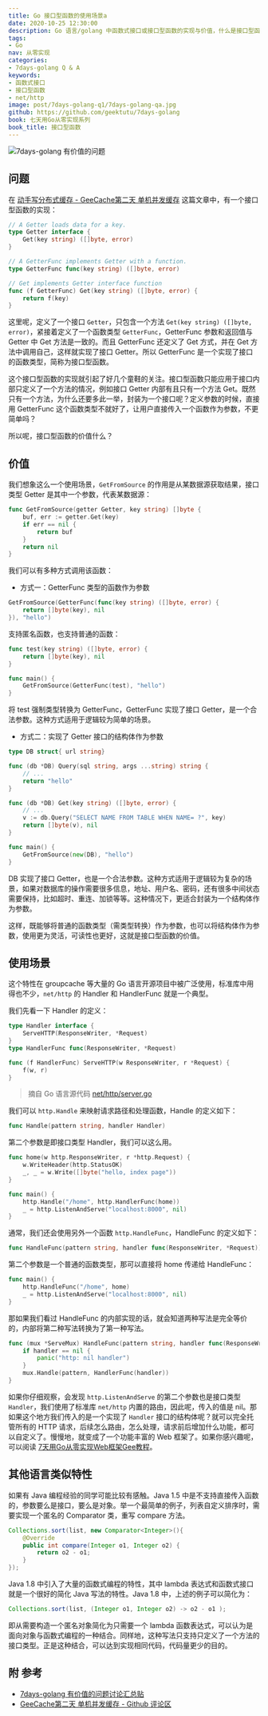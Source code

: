 ```yaml
---
title: Go 接口型函数的使用场景a
date: 2020-10-25 12:30:00
description: Go 语言/golang 中函数式接口或接口型函数的实现与价值，什么是接口型函数，为什么不直接将函数作为参数，而是封装为一个接口。Go 语言标准库 net/http 中是如何使用接口型函数的。
tags:
- Go
nav: 从零实现
categories:
- 7days-golang Q & A
keywords:
- 函数式接口
- 接口型函数
- net/http
image: post/7days-golang-q1/7days-golang-qa.jpg
github: https://github.com/geektutu/7days-golang
book: 七天用Go从零实现系列
book_title: 接口型函数
---
```


![7days-golang 有价值的问题](7days-golang-q1/7days-golang-qa.jpg)

## 问题

在 [动手写分布式缓存 - GeeCache第二天 单机并发缓存](https://geektutu.com/post/geecache-day2.html) 这篇文章中，有一个接口型函数的实现：

```go
// A Getter loads data for a key.
type Getter interface {
	Get(key string) ([]byte, error)
}

// A GetterFunc implements Getter with a function.
type GetterFunc func(key string) ([]byte, error)

// Get implements Getter interface function
func (f GetterFunc) Get(key string) ([]byte, error) {
	return f(key)
}
```

这里呢，定义了一个接口 `Getter`，只包含一个方法 `Get(key string) ([]byte, error)`，紧接着定义了一个函数类型 `GetterFunc`，GetterFunc 参数和返回值与 Getter 中 Get 方法是一致的。而且 GetterFunc 还定义了 Get 方式，并在 Get 方法中调用自己，这样就实现了接口 Getter。所以 GetterFunc 是一个实现了接口的函数类型，简称为接口型函数。

这个接口型函数的实现就引起了好几个童鞋的关注。接口型函数只能应用于接口内部只定义了一个方法的情况，例如接口 Getter 内部有且只有一个方法 Get。既然只有一个方法，为什么还要多此一举，封装为一个接口呢？定义参数的时候，直接用 GetterFunc 这个函数类型不就好了，让用户直接传入一个函数作为参数，不更简单吗？

所以呢，接口型函数的价值什么？


## 价值

我们想象这么一个使用场景，`GetFromSource` 的作用是从某数据源获取结果，接口类型 Getter 是其中一个参数，代表某数据源：

```go
func GetFromSource(getter Getter, key string) []byte {
	buf, err := getter.Get(key)
	if err == nil {
		return buf
	}
	return nil
}
```

我们可以有多种方式调用该函数：

- 方式一：GetterFunc 类型的函数作为参数

```go
GetFromSource(GetterFunc(func(key string) ([]byte, error) {
	return []byte(key), nil
}), "hello")
```

支持匿名函数，也支持普通的函数：

```go
func test(key string) ([]byte, error) {
	return []byte(key), nil
}

func main() {
    GetFromSource(GetterFunc(test), "hello")
}
```

将 test 强制类型转换为 GetterFunc，GetterFunc 实现了接口 Getter，是一个合法参数。这种方式适用于逻辑较为简单的场景。


- 方式二：实现了 Getter 接口的结构体作为参数

```go
type DB struct{ url string}

func (db *DB) Query(sql string, args ...string) string {
	// ...
	return "hello"
}

func (db *DB) Get(key string) ([]byte, error) {
	// ...
	v := db.Query("SELECT NAME FROM TABLE WHEN NAME= ?", key)
	return []byte(v), nil
}

func main() {
	GetFromSource(new(DB), "hello")
}
```

DB 实现了接口 Getter，也是一个合法参数。这种方式适用于逻辑较为复杂的场景，如果对数据库的操作需要很多信息，地址、用户名、密码，还有很多中间状态需要保持，比如超时、重连、加锁等等。这种情况下，更适合封装为一个结构体作为参数。

这样，既能够将普通的函数类型（需类型转换）作为参数，也可以将结构体作为参数，使用更为灵活，可读性也更好，这就是接口型函数的价值。

## 使用场景

这个特性在 groupcache 等大量的 Go 语言开源项目中被广泛使用，标准库中用得也不少，`net/http` 的 Handler 和 HandlerFunc 就是一个典型。

我们先看一下 Handler 的定义：

```go
type Handler interface {
	ServeHTTP(ResponseWriter, *Request)
}
type HandlerFunc func(ResponseWriter, *Request)

func (f HandlerFunc) ServeHTTP(w ResponseWriter, r *Request) {
	f(w, r)
}
```

> 摘自 Go 语言源代码 [net/http/server.go](https://github.com/golang/go/blob/master/src/net/http/server.go)

我们可以 `http.Handle` 来映射请求路径和处理函数，Handle 的定义如下：

```go
func Handle(pattern string, handler Handler)
```

第二个参数是即接口类型 Handler，我们可以这么用。

```go
func home(w http.ResponseWriter, r *http.Request) {
	w.WriteHeader(http.StatusOK)
	_, _ = w.Write([]byte("hello, index page"))
}

func main() {
	http.Handle("/home", http.HandlerFunc(home))
	_ = http.ListenAndServe("localhost:8000", nil)
}
```

通常，我们还会使用另外一个函数 `http.HandleFunc`，HandleFunc 的定义如下：

```go
func HandleFunc(pattern string, handler func(ResponseWriter, *Request))
```

第二个参数是一个普通的函数类型，那可以直接将 home 传递给 HandleFunc：

```go
func main() {
	http.HandleFunc("/home", home)
	_ = http.ListenAndServe("localhost:8000", nil)
}
```

那如果我们看过 HandleFunc 的内部实现的话，就会知道两种写法是完全等价的，内部将第二种写法转换为了第一种写法。

```go
func (mux *ServeMux) HandleFunc(pattern string, handler func(ResponseWriter, *Request)) {
	if handler == nil {
		panic("http: nil handler")
	}
	mux.Handle(pattern, HandlerFunc(handler))
}
```

如果你仔细观察，会发现 `http.ListenAndServe` 的第二个参数也是接口类型 `Handler`，我们使用了标准库 `net/http` 内置的路由，因此呢，传入的值是 nil。那如果这个地方我们传入的是一个实现了 `Handler` 接口的结构体呢？就可以完全托管所有的 HTTP 请求，后续怎么路由，怎么处理，请求前后增加什么功能，都可以自定义了。慢慢地，就变成了一个功能丰富的 Web 框架了。如果你感兴趣呢，可以阅读 [7天用Go从零实现Web框架Gee教程](https://geektutu.com/post/gee.html)。

## 其他语言类似特性

如果有 Java 编程经验的同学可能比较有感触。Java 1.5 中是不支持直接传入函数的，参数要么是接口，要么是对象。举一个最简单的例子，列表自定义排序时，需要实现一个匿名的 Comparator 类，重写 compare 方法。

```java
Collections.sort(list, new Comparator<Integer>(){
    @Override
    public int compare(Integer o1, Integer o2) {
        return o2 - o1;
    }
});
```

Java 1.8 中引入了大量的函数式编程的特性，其中 lambda 表达式和函数式接口就是一个很好的简化 Java 写法的特性。Java 1.8 中，上述的例子可以简化为：

```java
Collections.sort(list, (Integer o1, Integer o2) -> o2 - o1 );
```

即从需要构造一个匿名对象简化为只需要一个 lambda 函数表达式，可以认为是面向对象与函数式编程的一种结合。同样地，这种写法只支持只定义了一个方法的接口类型。正是这种结合，可以达到实现相同代码，代码量更少的目的。

## 附 参考

- [7days-golang 有价值的问题讨论汇总贴](https://github.com/geektutu/7days-golang/issues/24)
- [GeeCache第二天 单机并发缓存 - Github 评论区](https://github.com/geektutu/blog/issues/64)